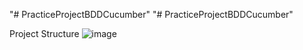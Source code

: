 "# PracticeProjectBDDCucumber" 
"# PracticeProjectBDDCucumber" 






Project Structure
![image](https://github.com/user-attachments/assets/42659a2f-7dc5-4d7f-bafa-74cf99368711)
